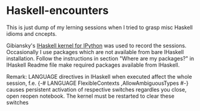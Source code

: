 # Haskell-encounters
This is just dump of my lerning sessions when I tried to grasp misc Haskell idioms and cncepts.

Gibiansky's [IHaskell kernel for IPython](https://github.com/gibiansky/IHaskell) was used to record the sessions.
Occasionally I use packages which are not available from bare IHaskell installation. Follow the instructions in section "Where are my packages?" in IHaskell Readme file make required packages available from IHaskell.

Remark: LANGUAGE directives in IHaskell when executed affect the whole session, f.e. 
{-# LANGUAGE FlexibleContexts ,AllowAmbiguousTypes #-}
causes persistent activation of respective switches regardles you close, open reopen notebook. The kernel must be restarted to clear these switches
